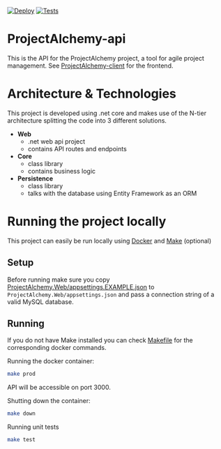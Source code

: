 [![Deploy](https://github.com/senn59/ProjectAlchemy-api/actions/workflows/deploy.yml/badge.svg)](https://github.com/senn59/ProjectAlchemy-api/actions/workflows/deploy.yml) [![Tests](https://github.com/senn59/ProjectAlchemy-api/actions/workflows/test.yml/badge.svg)](https://github.com/senn59/ProjectAlchemy-api/actions/workflows/test.yml)
# ProjectAlchemy-api
This is the API for the ProjectAlchemy project, a tool for agile project management. See [ProjectAlchemy-client](https://github.com/senn59/ProjectAlchemy-client) for the frontend.

# Architecture & Technologies

This project is developed using .net core and makes use of the N-tier architecture splitting the code into 3 different solutions. 

- **Web**
    - .net web api project 
    - contains API routes and endpoints
- **Core**
    - class library
    - contains business logic
- **Persistence**
    - class library
    - talks with the database using Entity Framework as an ORM


# Running the project locally
This project can easily be run locally using [Docker](https://www.docker.com/) and [Make](https://www.gnu.org/software/make/) (optional)

## Setup
Before running make sure you copy [ProjectAlchemy.Web/appsettings.EXAMPLE.json](ProjectAlchemy.Web/appsettings.EXAMPLE.json) to `ProjectAlchemy.Web/appsettings.json` and pass a connection string of a valid MySQL database.

## Running
If you do not have Make installed you can check [Makefile](/Makefile) for the corresponding docker commands.

Running the docker container:
```bash
make prod
```
API will be accessible on port 3000.

Shutting down the container:
```bash
make down
```

Running unit tests
```bash
make test
```



